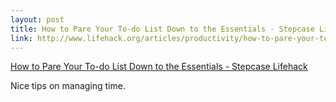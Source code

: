```yaml
--- 
layout: post
title: How to Pare Your To-do List Down to the Essentials - Stepcase Lifehack
link: http://www.lifehack.org/articles/productivity/how-to-pare-your-to-do-list-down-to-the-essentials.html
---
```

<a href=
"http://www.lifehack.org/articles/productivity/how-to-pare-your-to-do-list-down-to-the-essentials.html">
How to Pare Your To-do List Down to the Essentials - Stepcase
Lifehack</a><br>

<p>Nice tips on managing time.</p>

